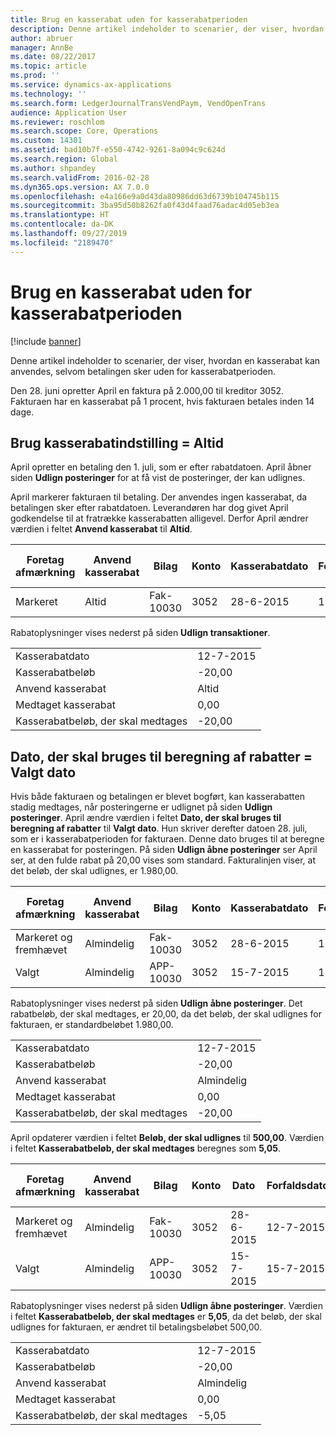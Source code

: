 ```yaml
---
title: Brug en kasserabat uden for kasserabatperioden
description: Denne artikel indeholder to scenarier, der viser, hvordan en kasserabat kan anvendes, selvom betalingen sker uden for kasserabatperioden.
author: abruer
manager: AnnBe
ms.date: 08/22/2017
ms.topic: article
ms.prod: ''
ms.service: dynamics-ax-applications
ms.technology: ''
ms.search.form: LedgerJournalTransVendPaym, VendOpenTrans
audience: Application User
ms.reviewer: roschlom
ms.search.scope: Core, Operations
ms.custom: 14301
ms.assetid: bad10b7f-e550-4742-9261-8a094c9c624d
ms.search.region: Global
ms.author: shpandey
ms.search.validFrom: 2016-02-28
ms.dyn365.ops.version: AX 7.0.0
ms.openlocfilehash: e4a166e9a0d43da80986dd63d6739b104745b115
ms.sourcegitcommit: 3ba95d50b8262fa0f43d4faad76adac4d05eb3ea
ms.translationtype: HT
ms.contentlocale: da-DK
ms.lasthandoff: 09/27/2019
ms.locfileid: "2189470"
---
```

# <a name="take-a-cash-discount-outside-the-cash-discount-period"></a>Brug en kasserabat uden for kasserabatperioden

[!include [banner](../includes/banner.md)]

Denne artikel indeholder to scenarier, der viser, hvordan en kasserabat kan anvendes, selvom betalingen sker uden for kasserabatperioden.

Den 28. juni opretter April en faktura på 2.000,00 til kreditor 3052. Fakturaen har en kasserabat på 1 procent, hvis fakturaen betales inden 14 dage.

## <a name="use-cash-discount-option--always"></a>Brug kasserabatindstilling = Altid
April opretter en betaling den 1. juli, som er efter rabatdatoen. April åbner siden **Udlign posteringer** for at få vist de posteringer, der kan udlignes. 

April markerer fakturaen til betaling. Der anvendes ingen kasserabat, da betalingen sker efter rabatdatoen. Leverandøren har dog givet April godkendelse til at fratrække kasserabatten alligevel. Derfor April ændrer værdien i feltet **Anvend kasserabat** til **Altid**.

| Foretag afmærkning     | Anvend kasserabat | Bilag   | Konto | Kasserabatdato | Forfaldsdato  | Faktura | Beløb i transaktionsvaluta | Valuta | Beløb, der skal udlignes |
|----------|-------------------|-----------|---------|--------------------|-----------|---------|--------------------------------|----------|------------------|
| Markeret | Altid            | Fak-10030 | 3052    | 28-6-2015          | 12-7-2015 | 10030   | -2.000,00                      | USD      | -1.980,00        |

Rabatoplysninger vises nederst på siden **Udlign transaktioner**.

|                              |           |
|------------------------------|-----------|
| Kasserabatdato           | 12-7-2015 |
| Kasserabatbeløb         | -20,00    |
| Anvend kasserabat            | Altid    |
| Medtaget kasserabat          | 0,00      |
| Kasserabatbeløb, der skal medtages | -20,00    |

## <a name="date-to-use-for-calculating-discounts--selected-date"></a>Dato, der skal bruges til beregning af rabatter = Valgt dato
Hvis både fakturaen og betalingen er blevet bogført, kan kasserabatten stadig medtages, når posteringerne er udlignet på siden **Udlign posteringer**. April ændre værdien i feltet **Dato, der skal bruges til beregning af rabatter** til **Valgt dato**. Hun skriver derefter datoen 28. juli, som er i kasserabatperioden for fakturaen. Denne dato bruges til at beregne en kasserabat for posteringen. På siden **Udlign åbne posteringer** ser April ser, at den fulde rabat på 20,00 vises som standard. Fakturalinjen viser, at det beløb, der skal udlignes, er 1.980,00.

| Foretag afmærkning                     | Anvend kasserabat | Bilag   | Konto | Kasserabatdato | Forfaldsdato  | Faktura | Beløb i transaktionsvaluta | Valuta | Beløb, der skal udlignes |
|--------------------------|-------------------|-----------|---------|--------------------|-----------|---------|--------------------------------|----------|------------------|
| Markeret og fremhævet | Almindelig            | Fak-10030 | 3052    | 28-6-2015          | 12-7-2015 | 10030   | -2.000,00                      | USD      | -1.980,00        |
| Valgt                 | Almindelig            | APP-10030 | 3052    | 15-7-2015          | 15-7-2015 |         | 500,00                         | USD      | 500,00           |

Rabatoplysninger vises nederst på siden **Udlign åbne posteringer**. Det rabatbeløb, der skal medtages, er 20,00, da det beløb, der skal udlignes for fakturaen, er standardbeløbet 1.980,00.

|                              |           |
|------------------------------|-----------|
| Kasserabatdato           | 12-7-2015 |
| Kasserabatbeløb         | -20,00    |
| Anvend kasserabat            | Almindelig    |
| Medtaget kasserabat          | 0,00      |
| Kasserabatbeløb, der skal medtages | -20,00    |

April opdaterer værdien i feltet **Beløb, der skal udlignes** til **500,00**. Værdien i feltet **Kasserabatbeløb, der skal medtages** beregnes som **5,05**.

| Foretag afmærkning                     | Anvend kasserabat | Bilag   | Konto | Dato      | Forfaldsdato  | Faktura | Beløb i transaktionsvaluta | Valuta | Beløb, der skal udlignes |
|--------------------------|-------------------|-----------|---------|-----------|-----------|---------|--------------------------------|----------|------------------|
| Markeret og fremhævet | Almindelig            | Fak-10030 | 3052    | 28-6-2015 | 12-7-2015 | 10030   | 2.000,00                       | USD      | -500,00          |
| Valgt                 | Almindelig            | APP-10030 | 3052    | 15-7-2015 | 15-7-2015 |         | 500,00                         | USD      | 500,00           |

Rabatoplysninger vises nederst på siden **Udlign åbne posteringer**. Værdien i feltet **Kasserabatbeløb, der skal medtages** er **5,05**, da det beløb, der skal udlignes for fakturaen, er ændret til betalingsbeløbet 500,00.

|                              |           |
|------------------------------|-----------|
| Kasserabatdato           | 12-7-2015 |
| Kasserabatbeløb         | -20,00    |
| Anvend kasserabat            | Almindelig    |
| Medtaget kasserabat          | 0,00      |
| Kasserabatbeløb, der skal medtages | -5,05     |





